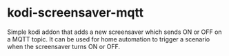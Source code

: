 # kodi-screensaver-mqtt

Simple kodi addon that adds a new screensaver which sends ON or OFF on a MQTT topic. It can be used for home automation to trigger a scenario when the screensaver turns ON or OFF.
